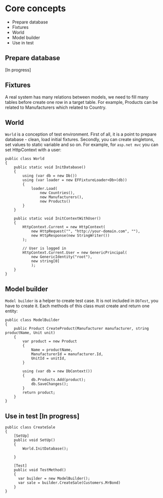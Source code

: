 # Core concepts

* Prepare database
* Fixtures
* World
* Model builder
* Use in test

## Prepare database

[In progress]

## Fixtures

A real system has many relations between models, we need to fill many tables before create one row in a target table. 
For example, Products can be related to Manufacturers which related to Country.

## World

`World` is a conception of test environment. First of all, it is a point to prepare database - clean, load initial fixtures.
Secondly, you can create singletons, set values to static variable and so on. For example, for `asp.net mvc` you can set HttpContext 
with a user:

```
public class World
{
    public static void InitDatabase()
    {
        using (var db = new Db())
        using (var loader = new EFFixtureLoader<Db>(db))
        {
            loader.Load(
                new Countries(),
                new Manufacturers(),
                new Products()
        }
    }

    public static void InitContextWithUser()
    {
        HttpContext.Current = new HttpContext(
            new HttpRequest("", "http://your-domain.com", ""),
            new HttpResponse(new StringWriter())
        );

        // User is logged in
        HttpContext.Current.User = new GenericPrincipal(
            new GenericIdentity("root"),
            new string[0]
            );
    }
}
```

## Model builder

`Model builder` is a helper to create test case. It is not included in `DbTest`, you have to create it. Each methods of this class must 
create and return one entity:

```
public class ModelBuilder 
{
    public Product CreateProduct(Manufacturer manufacturer, string productName, Unit unit)
    {
        var product = new Product
        {
            Name = productName,
            ManufacturerId = manufacturer.Id,
            UnitId = unitId,            
        }
        
        using (var db = new DbContext())
        {
            db.Products.Add(product);
            db.SaveChanges();
        }
        return product;
    }
}
```

## Use in test [In progress]

```
public class CreateSale
{
    [SetUp]
    public void SetUp()
    {
        World.InitDatabase();
       
    }

    [Test]
    public void TestMethod()
    {
      var builder = new ModelBuilder();
      var sale = builder.CreateSale(Customers.MrBond)
    }
}
```
